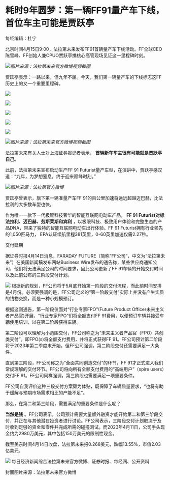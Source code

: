 # 耗时9年圆梦：第一辆FF91量产车下线，首位车主可能是贾跃亭

每经编辑：杜宇

北京时间4月15日9:00，法拉第未来发布FF91首辆量产车下线活动。FF全球CEO陈雪峰、FF创始人兼CPUO贾跃亭携核心高管现场见证这一里程碑时刻。

![](https://inews.gtimg.com/om_bt/ORlRg0FSy2EYVuThI7Qnri3cKxr9W1ROm-pt5Mg98Qs5QAA/1000)_图片来源：法拉第未来官方微博视频截图_

贾跃亭表示：一路以来，但九年不屈。今天，我们第一辆量产车的下线标志这FF历史上的又一个重要里程碑。

![](https://inews.gtimg.com/om_bt/OHigWQqPXEXhpXg-fNK5jW2rg8XyUeTtkP8-jqrWo4LZUAA/1000)

![](https://inews.gtimg.com/om_bt/O-_zw5J3lNh_ZapumFKCrxgvseGlZlNVHtufHvkqA7wlAAA/1000)

![](https://inews.gtimg.com/om_bt/O5490qHSdUJqKIgvd3Sege_CxghGs1DgIJz-TFayn5yPMAA/1000)

![](https://inews.gtimg.com/om_bt/OOfpjOTU69_1NdHeayxPnBadbYn81HMY4REHzHe7OvuTgAA/1000)

![](https://inews.gtimg.com/om_bt/OnYd94ct9x3vHJLemg_bZHNXAP0sKxSbY1aKayLX5HsCMAA/1000)

![](https://inews.gtimg.com/om_bt/OPJluTh-gmc_B5zB7czHja-HAMNnm4XRFKCOMjBOaXH9IAA/1000)_图片来源：法拉第未来官方微博视频截图_

法拉第未来有关人士对上海证券报记者表示， **首辆新车车主很有可能就是贾跃亭自己。**

此前，法拉第未来宣布启动生产FF 91 Futurist量产车型，在演讲中，贾跃亭感叹道：“九年，为梦想窒息，终于迎来巅峰时刻。”

![](https://inews.gtimg.com/om_bt/OYP1UXaF6yNpRdY6ZSYuaQaK54fgfEF0wus4i2u9YiolYAA/1000)_图片来源：法拉第官方微博_

贾跃亭曾表示，旗下第一辆准量产车FF 91的百公里加速将远远超越迈巴赫，比法拉利的大多数车型也快。

作为唯一一款下一代极智科技奢华的智能互联网电动车产品， **FF 91 Futurist对标法拉利、迈巴赫、劳斯莱斯和宾利**
，以极限科技、极致用户体验和完整生态的产品DNA，带来了独特的智能互联网电动车出行体验。FF 91 Futurist拥有行业领先的1,050匹马力，
EPA认证续航里程381英里，0-60英里加速仅需2.27秒。

交付延期

据证券时报4月14日消息，FARADAY FUTURE（简称“FF公司”，中文为“法拉第未来”）在美国新闻稿发布网站Business
Wire发布的通告称，某些供应商通知公司，他们将无法满足公司的时间要求，因此公司更新了FF 91车辆的开始交付时间以及此前公布的三阶段交付计划。

![](https://inews.gtimg.com/om_bt/Ol3c03k_LXZW3TRNRJh5aSIsz-jNPz99gEKaYbDzpWnM0AA/1000)
根据新的规划，FF公司将于5月底开始第一阶段的交付流程，而此前时间安排是4月份。必须要强调的是，FF公司定义的“第一阶段交付”实际上并没有产生实质的钱物交换，而是一种小规模预订。

根据这则通告，第一阶段仅面对“行业专家FPO”(Future Product Officer未来主义者产品官)开展，“行业专家FPO”们将全额支付FF
91费用，以便预订车辆并接受车辆使用培训，以在第二阶段获得车辆。

第二阶段可以理解为小范围交付，FF公司称之为“未来主义者产品官（FPO）共创类交付”。即FPO(s)将全额支付费用，并将正式获得FF
91。FF公司预计第二阶段将于2023年第二季度末开始，但FF公司强调，第二阶段交付还需要满足一大条件。

直到第三阶段，FF公司称之为“全面共同创造交付”的环节，FF 91才正式进入我们常规理解的交付环节。FF公司将向所有全额支付费用的“高端用户”（spire
users）交付FF 91。FF公司同样强调，第三阶段也需要满足一项重要条件。

FF公司自我评价这种三段交付方案颇为体贴，既保障了车辆质量要求，“也将有助于缓解与预期市场需求相比的产能不足”。

那么，在第二和第三阶段，需要满足的重要条件是什么呢？

**当然是钱**
。FF公司表示，公司预计需要大量额外融资才能开始第二和第三阶段交付，并正在与其他潜在投资者进行讨论。FF公司表示，三阶段交付计划取决于及时收到足够的资金和零件并完成所需的碰撞测试。而2023年4月11日，公司手头现金约为2980万美元，其中包括150万美元的限制性现金。

截至美东时间4月14日收盘，法拉第未来报0.268美元，跌幅13.55%，市值2.03亿美元。

![](https://inews.gtimg.com/om_bt/Ocpc1jDFSVKobiu50e8I_sQQfggEc5xvwdMtqu1qSVxccAA/1000)
每日经济新闻综合法拉第未来官方微博、证券时报、每经网、公开资料

封面图片来源：法拉第未来官方微博

